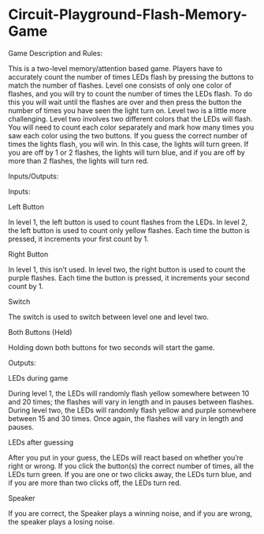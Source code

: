 # Circuit-Playground-Flash-Memory-Game
Game Description and Rules: 

This is a two-level memory/attention based game. Players have to accurately count the number of times LEDs flash by pressing the buttons to match the number of flashes. Level one consists of only one color of flashes, and you will try to count the number of times the LEDs flash. To do this you will wait until the flashes are over and then press the button the number of times you have seen the light turn on. Level two is a little more challenging. Level two involves two different colors that the LEDs will flash. You will need to count each color separately and mark how many times you saw each color using the two buttons. If you guess the correct number of times the lights flash, you will win. In this case, the lights will turn green. If you are off by 1 or 2 flashes, the lights will turn blue, and if you are off by more than 2 flashes, the lights will turn red.  

 

 

Inputs/Outputs: 

Inputs:  

Left Button 

In level 1, the left button is used to count flashes from the LEDs. In level 2, the left button is used to count only yellow flashes. Each time the button is pressed, it increments your first count by 1.  

Right Button  

In level 1, this isn’t used. In level two, the right button is used to count the purple flashes. Each time the button is pressed, it increments your second count by 1. 

Switch 

The switch is used to switch between level one and level two.  

Both Buttons (Held) 

Holding down both buttons for two seconds will start the game.  

 

 

Outputs:  

LEDs during game 

During level 1, the LEDs will randomly flash yellow somewhere between 10 and 20 times; the flashes will vary in length and in pauses between flashes. During level two, the LEDs will randomly flash yellow and purple somewhere between 15 and 30 times. Once again, the flashes will vary in length and pauses.  

LEDs after guessing 

After you put in your guess, the LEDs will react based on whether you’re right or wrong. If you click the button(s) the correct number of times, all the LEDs turn green. If you are one or two clicks away, the LEDs turn blue, and if you are more than two clicks off, the LEDs turn red.  

Speaker 

If you are correct, the Speaker plays a winning noise, and if you are wrong, the speaker plays a losing noise.  

 
